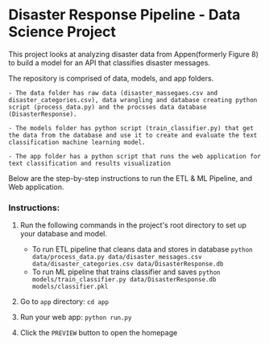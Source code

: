 # Disaster Response Pipeline - Data Science Project
This project looks at analyzing disaster data from Appen(formerly Figure 8) to build a model for an API that classifies disaster messages.

The repository is comprised of data, models, and app folders.

    - The data folder has raw data (disaster_massegaes.csv and disaster_categories.csv), data wrangling and database creating python script (process_data.py) and the procsses data database (DisasterResponse).
    
    - The models folder has python script (train_classifier.py) that get the data from the database and use it to create and evaluate the text classification machine learning model.
    
    - The app folder has a python script that runs the web application for text classification and results visualization


Below are the step-by-step instructions to run the ETL & ML Pipeline, and Web application.


### Instructions:
1. Run the following commands in the project's root directory to set up your database and model.

    - To run ETL pipeline that cleans data and stores in database
        `python data/process_data.py data/disaster_messages.csv data/disaster_categories.csv data/DisasterResponse.db`
    - To run ML pipeline that trains classifier and saves
        `python models/train_classifier.py data/DisasterResponse.db models/classifier.pkl`

2. Go to `app` directory: `cd app`

3. Run your web app: `python run.py`

4. Click the `PREVIEW` button to open the homepage
